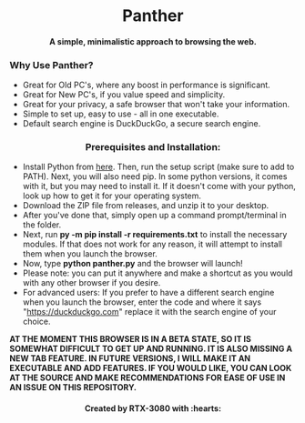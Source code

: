 <h1 align="center">Panther</h1>

<h4 align="center">A simple, minimalistic approach to browsing the web.</h4>





<h3 align="left">Why Use Panther?</h3>

* Great for Old PC's, where any boost in performance is significant.
* Great for New PC's, if you value speed and simplicity.
* Great for your privacy, a safe browser that won't take your information.
* Simple to set up, easy to use - all in one executable.
* Default search engine is DuckDuckGo, a secure search engine.
<h3 align="center">Prerequisites and Installation:</h3>

* Install Python from [here](https://www.python.org/downloads/). Then, run the setup script (make sure to add to PATH). Next, you will also need pip. In some python versions, it comes with it, but you may need to install it. If it doesn't come with your python, look up how to get it for your operating system.
* Download the ZIP file from releases, and unzip it to your desktop.
* After you've done that, simply open up a command prompt/terminal in the folder.
* Next, run **py -m pip install -r requirements.txt** to install the necessary modules. If that does not work for any reason, it will attempt to install them when you launch the browser.
* Now, type **python panther.py** and the browser will launch!
* Please note: you can put it anywhere and make a shortcut as you would with any other browser if you desire. 
* For advanced users: If you prefer to have a different search engine when you launch the browser, enter the code and where it says "https://duckduckgo.com" replace it with the search engine of your choice. 

**AT THE MOMENT THIS BROWSER IS IN A BETA STATE, SO IT IS SOMEWHAT DIFFICULT TO GET UP AND RUNNING. IT IS ALSO MISSING A NEW TAB FEATURE. IN FUTURE VERSIONS, I WILL MAKE IT AN EXECUTABLE AND ADD FEATURES. IF YOU WOULD LIKE, YOU CAN LOOK AT THE SOURCE AND MAKE RECOMMENDATIONS FOR EASE OF USE IN AN ISSUE ON THIS REPOSITORY.**

<h4 align="center">Created by RTX-3080 with :hearts:</h3>
